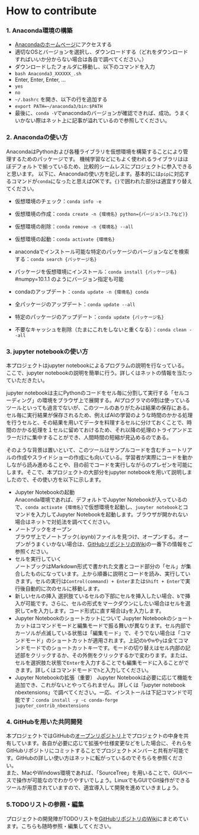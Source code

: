 # How to contribute

### 1. Anaconda環境の構築
 - [Anacondaのホームページ](https://www.anaconda.com/distribution/)にアクセスする
 - 適切なOSとバージョンを選択し、ダウンロードする（どれをダウンロードすればいいか分からない場合は各自で調べてください。）
 - ダウンロードしたフォルダに移動し、以下のコマンドを入力
  - `bash Anaconda3_XXXXXX_.sh`
  - Enter, Enter, Enter, ...
  - `yes`
  - `no`
 - `~/.bashrc` を開き、以下の行を追加する
 - `export PATH=~/anaconda3/bin:$PATH`
 - 最後に、`conda -V`でanacondaのバージョンが確認できれば、成功。うまくいかない際はネット上に記事が溢れているので参照してください。

### 2. Anacondaの使い方
AnacondaはPythonおよび各種ライブラリを仮想環境を構築することにより管理するためのパッケージです。
機械学習などにもよく使われるライブラリはほぼデフォルトで揃っているため、比較的シームレスにプロジェクトに参入できると思います。
以下に、Anacondaの使い方を記します。基本的には`pip`に対応するコマンドが`conda`になったと思えばOKです。`{}`で囲われた部分は適宜すり替えてください。

 - 仮想環境のチェック：`conda info -e`
 - 仮想環境の作成：`conda create -n {環境名} python={バージョン(3.7など)}`
 - 仮想環境の削除：`conda remove -n {環境名} --all`
 - 仮想環境の起動：`conda activate {環境名}`


 - anacondaでインストール可能な特定のパッケージのバージョンなどを検索する：`conda search {パッケージ名}`
 - パッケージを仮想環境にインストール：`conda install {パッケージ名}` #numpy=10.1.1 のようにバージョン指定も可能


 - condaのアップデート：`conda update -n {環境名} conda`
 - 全パッケージのアップデート：`conda update --all`
 - 特定のパッケージのアップデート：`conda update {パッケージ名}`
 - 不要なキャッシュを削除（たまにこれをしないと重くなる）：`conda clean --all`

### 3. jupyter notebookの使い方
本プロジェクトはjupyter notebookによるプログラムの説明を行なっている。
ここで、jupyter notebookの説明を簡単に行う。詳しくはネットの情報を当たっていただきたい。  

jupyter notebookは主にPythonのコードをセル毎に分割して実行する「セルコーディング」の環境をブラウザ上で展開する。AIプログラマの9割は使っているツールといっても過言でないが、このツールのありがたみは結果の保存にある。セル毎に実行結果が保存されるため、例えばAIの学習のような時間のかかる処理を行うセルと、その結果を用いてデータを料理するセルに分けておくことで、時間のかかる処理を１セルに留めておけるため、それ以降の処理のトライアンドエラーだけに集中することができ、人間時間の短縮が見込めるのである。

そのような背景は置いといて、このツールはサンプルコードを含むチュートリアルの作成やスライドショーの作成にも向いている。学習者が実際にコードを動かしながら読み進めることや、目の前でコードを実行しながらのプレゼンを可能にします。そこで、本プロジェクトの大部分をjupyter notebookを用いて説明しましたので、その使い方を以下に示します。

* Jupyter Notebookの起動  
 Anaconda環境であれば、デフォルトでJupyter Notebookが入っているので、`conda activate {環境名}`で仮想環境を起動し、`juoyter notebook`とコマンドを入力してJupyter Notebookを起動します。ブラウザが開かれない場合はネットで対処法を調べてください。
* ノートブックをオープン  
 ブラウザ上でノートブック(.ipynb)ファイルを見つけ、オープンする。オープンがうまくいかない場合は、[GitHubリポジトリのWiki](https://github.com/saikoro2007/Crossword-LocalSearch/wiki/TODO)の一番下の情報をご参照ください。
* セルを実行していく  
 ノートブックはMarkdown形式で書かれた文書とコード部分の「セル」が集合したものになっています。上から順番に説明とコードを読み、実行していきます。セルの実行は`Control(command) + Enter`または`Shift + Enter`で実行後自動的に次のセルに移動します。
* 新しいセルの挿入
 選択肢ているセルの下部にセルを挿入したい場合、`b`で挿入が可能です。さらに、セルの形式をマークダウンにしたい場合はセルを選択して`m`を入力します。コード形式に直す場合は`y`を入力します。
* Jupyter Notebookのショートカットについて
 Jupyter Notebookのショートカットはコマンドモードと編集モードで振る舞いが異なります。セル内部でカーソルが点滅している状態は「編集モード」で、そうでない場合は「コマンドモード」のショートカットが適用されます。上記の`b`や`m`や`y`は全てコマンドモードでのショートカットキーです。モードの切り替えはセル内部の記述部をクリックするか、その外側をクリックするかで変わります。または、セルを選択肢た状態で`Enter`を入力することでも編集モードに入ることができます。詳しくはコマンドモードで`h`と入力してください。
* Jupyter Notebookの拡張（重要）
 Jupyter Notebookは必要に応じて機能を追加でき、これがないとやってられません。詳しくは「jupyter notebook nbextensions」で調べてください。一応、インストールは下記コマンドで可能です：`conda install -y -c conda-forge jupyter_contrib_nbextensions`


### 4. GitHubを用いた共同開発
本プロジェクトではGitHubの[オープンリポジトリ](https://github.com/saikoro2007/Crossword-LocalSearch)上でプロジェクトの中身を共有しています。各自が必要に応じて拡張や仕様変更などをした場合に、それらをGitHubリポジトリにコミットすることでプロジェクトメンバーと共有が可能です。GitHubの詳しい使い方はネットに転がっているのでそちらを参照ください。  
また、MacやWindows環境であれば、「SourceTree」を用いることで、GUIベースで操作が可能なのでわかりやすいでしょう。LinuxでもGUIでGit操作ができるツールが用意されていますので、適宜導入して開発を進めていきましょう。

### 5.TODOリストの参照・編集
プロジェクトの開発陣がTODOリストを[GitHubリポジトリのWiki](https://github.com/saikoro2007/Crossword-LocalSearch/wiki/TODO)にまとめています。こちらも随時参照・編集してください。
